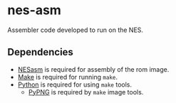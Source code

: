 # nes-asm
Assembler code developed to run on the NES.

## Dependencies
- [NESasm](https://github.com/camsaul/nesasm) is required for assembly of the rom image.
- [Make](https://www.gnu.org/software/make/manual/make.html) is required for running `make`.
- [Python](https://www.python.org/) is required for using `make` tools.
    - [PyPNG](https://pypi.org/project/pypng/) is required by `make` image tools.

